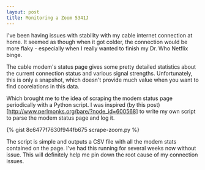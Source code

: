 ```yaml
---
layout: post
title: Monitoring a Zoom 5341J
---
```


I've been having issues with stability with my cable internet connection at home.  It seemed as though when it got colder, the connection would be more flaky - especially when I really wanted to finish my Dr. Who Netflix binge.

The cable modem's status page gives some pretty detailed statistics about the current connection status and various signal strengths.  Unfortunately, this is only a snapshot, which doesn't provide much value when you want to find coorelations in this data.

Which brought me to the idea of scraping the modem status page periodically with a Python script.  I was inspired (by this post)[http://www.perlmonks.org/bare/?node_id=600568] to write my own script to parse the modem status page and log it.

{% gist 8c6477f7630f944fb675 scrape-zoom.py %}

The script is simple and outputs a CSV file with all the modem stats contained on the page.  I've had this running for several weeks now without issue.  This will definitely help me pin down the root cause of my connection issues.
